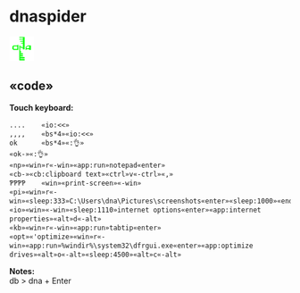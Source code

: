 # dnaspider

![alt text](https://github.com/dnaspider/dnaspider/blob/v2.2.4.3/dna.appx-DesktopAppConverter-dnaout/64PackageFiles/Assets/dna.44x44.png "dnaspider")


## «code»

**Touch keyboard:**<br>
```
....	«io:<<»
,,,,	«bs*4»«io:<<»
ok  	«bs*4»«:👌»
«ok-»«:👌»
«np»«win»r«-win»«app:run»notepad«enter»
«cb-»«cb:clipboard text»«ctrl»v«-ctrl»«,»
ƤƤƤƤ	«win»«print-screen»«-win»
«pi»«win»r«-win»«sleep:333»C:\Users\dna\Pictures\screenshots«enter»«sleep:1000»«end»
«io»«win»«-win»«sleep:1110»internet options«enter»«app:internet properties»«alt»d«-alt»
«kb»«win»r«-win»«app:run»tabtip«enter»
«opt»«'optimize»«win»r«-win»«app:run»%windir%\system32\dfrgui.exe«enter»«app:optimize drives»«alt»o«-alt»«sleep:4500»«alt»c«-alt»
```


**Notes:**<br>
db > dna + Enter
